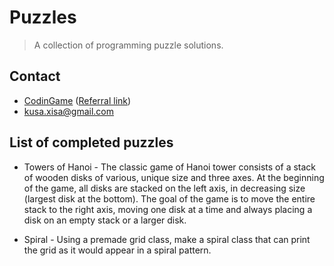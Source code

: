 # Puzzles
> A collection of programming puzzle solutions.

## Contact

* [CodinGame](https://www.codingame.com/profile/b743a0508dd1112fe9b55fcb00a151077003681) ([Referral link](https://www.codingame.com/servlet/urlinvite?u=1863007))
* <kusa.xisa@gmail.com>

## List of completed puzzles

* Towers of Hanoi - The classic game of Hanoi tower consists of a stack of wooden disks of various, unique size and three axes. At the beginning of the game, all disks are stacked on the left axis, in decreasing size (largest disk at the bottom). The goal of the game is to move the entire stack to the right axis, moving one disk at a time and always placing a disk on an empty stack or a larger disk.

* Spiral - Using a premade grid class, make a spiral class that can print the grid as it would appear in a spiral pattern.

